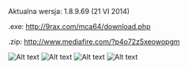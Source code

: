 Aktualna wersja: 1.8.9.69 (21 VI 2014)

.exe: http://9rax.com/mca64/download.php

.zip: http://www.mediafire.com/?p4o72z5xeowopgm

![Alt text](http://i.imgur.com/rykthrz.png)
![Alt text](http://i.imgur.com/hfVWKUh.png)
![Alt text](http://i.imgur.com/rE3Ad5g.png)
![Alt text](http://i.imgur.com/HTO2ym6.png)
